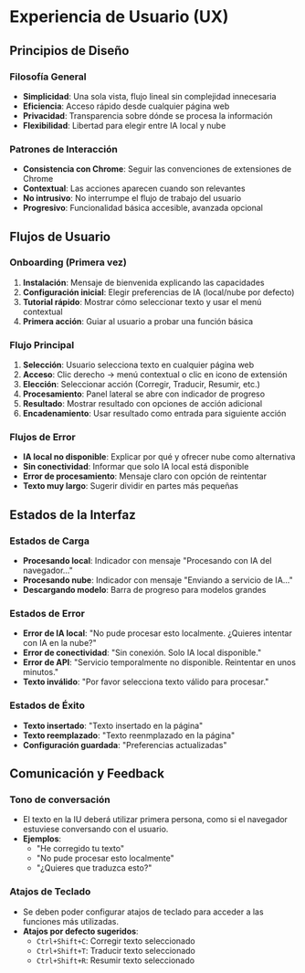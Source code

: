 # Experiencia de Usuario (UX)

## Principios de Diseño

### Filosofía General
- **Simplicidad**: Una sola vista, flujo lineal sin complejidad innecesaria
- **Eficiencia**: Acceso rápido desde cualquier página web
- **Privacidad**: Transparencia sobre dónde se procesa la información
- **Flexibilidad**: Libertad para elegir entre IA local y nube

### Patrones de Interacción
- **Consistencia con Chrome**: Seguir las convenciones de extensiones de Chrome
- **Contextual**: Las acciones aparecen cuando son relevantes
- **No intrusivo**: No interrumpe el flujo de trabajo del usuario
- **Progresivo**: Funcionalidad básica accesible, avanzada opcional

## Flujos de Usuario

### Onboarding (Primera vez)
1. **Instalación**: Mensaje de bienvenida explicando las capacidades
2. **Configuración inicial**: Elegir preferencias de IA (local/nube por defecto)
3. **Tutorial rápido**: Mostrar cómo seleccionar texto y usar el menú contextual
4. **Primera acción**: Guiar al usuario a probar una función básica

### Flujo Principal
1. **Selección**: Usuario selecciona texto en cualquier página web
2. **Acceso**: Clic derecho → menú contextual o clic en icono de extensión
3. **Elección**: Seleccionar acción (Corregir, Traducir, Resumir, etc.)
4. **Procesamiento**: Panel lateral se abre con indicador de progreso
5. **Resultado**: Mostrar resultado con opciones de acción adicional
6. **Encadenamiento**: Usar resultado como entrada para siguiente acción

### Flujos de Error
- **IA local no disponible**: Explicar por qué y ofrecer nube como alternativa
- **Sin conectividad**: Informar que solo IA local está disponible
- **Error de procesamiento**: Mensaje claro con opción de reintentar
- **Texto muy largo**: Sugerir dividir en partes más pequeñas

## Estados de la Interfaz

### Estados de Carga
- **Procesando local**: Indicador con mensaje "Procesando con IA del navegador..."
- **Procesando nube**: Indicador con mensaje "Enviando a servicio de IA..."
- **Descargando modelo**: Barra de progreso para modelos grandes

### Estados de Error
- **Error de IA local**: "No pude procesar esto localmente. ¿Quieres intentar con IA en la nube?"
- **Error de conectividad**: "Sin conexión. Solo IA local disponible."
- **Error de API**: "Servicio temporalmente no disponible. Reintentar en unos minutos."
- **Texto inválido**: "Por favor selecciona texto válido para procesar."

### Estados de Éxito
- **Texto insertado**: "Texto insertado en la página"
- **Texto reemplazado**: "Texto reenmplazado en la página"
- **Configuración guardada**: "Preferencias actualizadas"

## Comunicación y Feedback

### Tono de conversación
- El texto en la IU deberá utilizar primera persona, como si el navegador estuviese conversando con el usuario.
- **Ejemplos**:
  - "He corregido tu texto"
  - "No pude procesar esto localmente"
  - "¿Quieres que traduzca esto?"

### Atajos de Teclado
- Se deben poder configurar atajos de teclado para acceder a las funciones más utilizadas.
- **Atajos por defecto sugeridos**:
  - `Ctrl+Shift+C`: Corregir texto seleccionado
  - `Ctrl+Shift+T`: Traducir texto seleccionado
  - `Ctrl+Shift+R`: Resumir texto seleccionado
